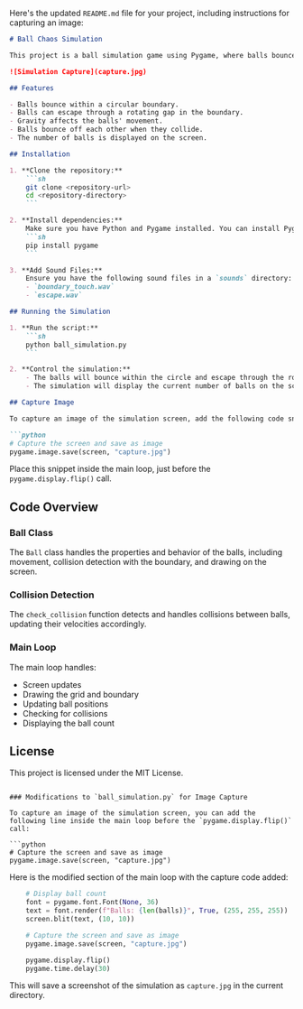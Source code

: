 Here's the updated `README.md` file for your project, including instructions for capturing an image:

```markdown
# Ball Chaos Simulation

This project is a ball simulation game using Pygame, where balls bounce within a rotating circular boundary with a gap. Balls can escape through the gap, and new balls are generated upon escape.

![Simulation Capture](capture.jpg)

## Features

- Balls bounce within a circular boundary.
- Balls can escape through a rotating gap in the boundary.
- Gravity affects the balls' movement.
- Balls bounce off each other when they collide.
- The number of balls is displayed on the screen.

## Installation

1. **Clone the repository:**
    ```sh
    git clone <repository-url>
    cd <repository-directory>
    ```

2. **Install dependencies:**
    Make sure you have Python and Pygame installed. You can install Pygame using pip:
    ```sh
    pip install pygame
    ```

3. **Add Sound Files:**
    Ensure you have the following sound files in a `sounds` directory:
    - `boundary_touch.wav`
    - `escape.wav`

## Running the Simulation

1. **Run the script:**
    ```sh
    python ball_simulation.py
    ```

2. **Control the simulation:**
    - The balls will bounce within the circle and escape through the rotating gap.
    - The simulation will display the current number of balls on the screen.

## Capture Image

To capture an image of the simulation screen, add the following code snippet to the main loop in `ball_simulation.py`:

```python
# Capture the screen and save as image
pygame.image.save(screen, "capture.jpg")
```

Place this snippet inside the main loop, just before the `pygame.display.flip()` call.

## Code Overview

### Ball Class

The `Ball` class handles the properties and behavior of the balls, including movement, collision detection with the boundary, and drawing on the screen.

### Collision Detection

The `check_collision` function detects and handles collisions between balls, updating their velocities accordingly.

### Main Loop

The main loop handles:
- Screen updates
- Drawing the grid and boundary
- Updating ball positions
- Checking for collisions
- Displaying the ball count

## License

This project is licensed under the MIT License.
```

### Modifications to `ball_simulation.py` for Image Capture

To capture an image of the simulation screen, you can add the following line inside the main loop before the `pygame.display.flip()` call:

```python
# Capture the screen and save as image
pygame.image.save(screen, "capture.jpg")
```

Here is the modified section of the main loop with the capture code added:

```python
    # Display ball count
    font = pygame.font.Font(None, 36)
    text = font.render(f"Balls: {len(balls)}", True, (255, 255, 255))
    screen.blit(text, (10, 10))

    # Capture the screen and save as image
    pygame.image.save(screen, "capture.jpg")

    pygame.display.flip()
    pygame.time.delay(30)
```

This will save a screenshot of the simulation as `capture.jpg` in the current directory.